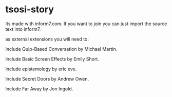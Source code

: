 tsosi-story
===========

Its made with inform7.com. If you want to join you can just import the source text into inform7.

as external extensions you will need to:

Include Quip-Based Conversation by Michael Martin.

Include Basic Screen Effects by Emily Short.

Include epistemology by eric eve.

Include Secret Doors by Andrew Owen.

Include Far Away by Jon Ingold.
